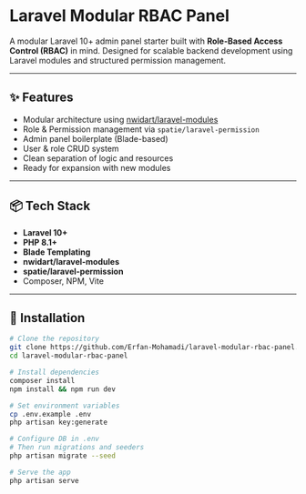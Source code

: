 # Laravel Modular RBAC Panel

A modular Laravel 10+ admin panel starter built with **Role-Based Access Control (RBAC)** in mind. Designed for scalable backend development using Laravel modules and structured permission management.

---

## ✨ Features

- Modular architecture using [nwidart/laravel-modules](https://github.com/nWidart/laravel-modules)
- Role & Permission management via `spatie/laravel-permission`
- Admin panel boilerplate (Blade-based)
- User & role CRUD system
- Clean separation of logic and resources
- Ready for expansion with new modules

---

## 📦 Tech Stack

- **Laravel 10+**
- **PHP 8.1+**
- **Blade Templating**
- **nwidart/laravel-modules**
- **spatie/laravel-permission**
- Composer, NPM, Vite

---

## 🚀 Installation

```bash
# Clone the repository
git clone https://github.com/Erfan-Mohamadi/laravel-modular-rbac-panel.git
cd laravel-modular-rbac-panel

# Install dependencies
composer install
npm install && npm run dev

# Set environment variables
cp .env.example .env
php artisan key:generate

# Configure DB in .env
# Then run migrations and seeders
php artisan migrate --seed

# Serve the app
php artisan serve
